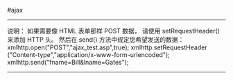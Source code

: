#ajax

----------------------------------------------------------------------------------------------------------
说明：
	如果需要像 HTML 表单那样 POST 数据，
	请使用 setRequestHeader() 来添加 HTTP 头。
	然后在 send() 方法中规定您希望发送的数据：
	xmlhttp.open("POST","ajax_test.asp",true);
	xmlhttp.setRequestHeader
	("Content-type","application/x-www-form-urlencoded");
	xmlhttp.send("fname=Bill&lname=Gates");

-----------------------------------------------------------------------------------------------------------